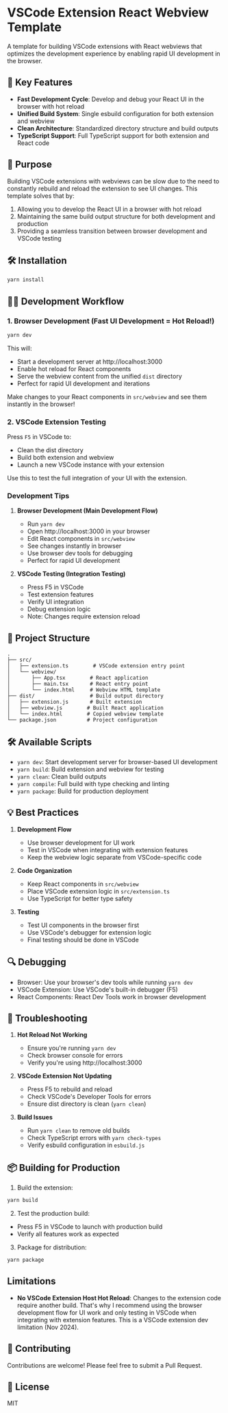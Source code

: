 # VSCode Extension React Webview Template

A template for building VSCode extensions with React webviews that optimizes the development experience by enabling rapid UI development in the browser.

## 🚀 Key Features

- **Fast Development Cycle**: Develop and debug your React UI in the browser with hot reload
- **Unified Build System**: Single esbuild configuration for both extension and webview
- **Clean Architecture**: Standardized directory structure and build outputs
- **TypeScript Support**: Full TypeScript support for both extension and React code

## 🎯 Purpose

Building VSCode extensions with webviews can be slow due to the need to constantly rebuild and reload the extension to see UI changes. This template solves that by:

1. Allowing you to develop the React UI in a browser with hot reload
2. Maintaining the same build output structure for both development and production
3. Providing a seamless transition between browser development and VSCode testing

## 🛠 Installation

```bash
yarn install
```

## 🏃‍♂️ Development Workflow

### 1. Browser Development (Fast UI Development = Hot Reload!)

```bash
yarn dev
```

This will:

- Start a development server at http://localhost:3000
- Enable hot reload for React components
- Serve the webview content from the unified `dist` directory
- Perfect for rapid UI development and iterations

Make changes to your React components in `src/webview` and see them instantly in the browser!

### 2. VSCode Extension Testing

Press `F5` in VSCode to:

- Clean the dist directory
- Build both extension and webview
- Launch a new VSCode instance with your extension

Use this to test the full integration of your UI with the extension.

### Development Tips

1. **Browser Development (Main Development Flow)**

   - Run `yarn dev`
   - Open http://localhost:3000 in your browser
   - Edit React components in `src/webview`
   - See changes instantly in browser
   - Use browser dev tools for debugging
   - Perfect for rapid UI development

2. **VSCode Testing (Integration Testing)**
   - Press F5 in VSCode
   - Test extension features
   - Verify UI integration
   - Debug extension logic
   - Note: Changes require extension reload

## 📁 Project Structure

```
.
├── src/
│   ├── extension.ts        # VSCode extension entry point
│   └── webview/
│       ├── App.tsx        # React application
│       ├── main.tsx       # React entry point
│       └── index.html     # Webview HTML template
├── dist/                  # Build output directory
│   ├── extension.js       # Built extension
│   ├── webview.js        # Built React application
│   └── index.html        # Copied webview template
└── package.json          # Project configuration
```

## 🛠 Available Scripts

- `yarn dev`: Start development server for browser-based UI development
- `yarn build`: Build extension and webview for testing
- `yarn clean`: Clean build outputs
- `yarn compile`: Full build with type checking and linting
- `yarn package`: Build for production deployment

## 💡 Best Practices

1. **Development Flow**

   - Use browser development for UI work
   - Test in VSCode when integrating with extension features
   - Keep the webview logic separate from VSCode-specific code

2. **Code Organization**

   - Keep React components in `src/webview`
   - Place VSCode extension logic in `src/extension.ts`
   - Use TypeScript for better type safety

3. **Testing**
   - Test UI components in the browser first
   - Use VSCode's debugger for extension logic
   - Final testing should be done in VSCode

## 🔍 Debugging

- Browser: Use your browser's dev tools while running `yarn dev`
- VSCode Extension: Use VSCode's built-in debugger (F5)
- React Components: React Dev Tools work in browser development

## 🚧 Troubleshooting

1. **Hot Reload Not Working**

   - Ensure you're running `yarn dev`
   - Check browser console for errors
   - Verify you're using http://localhost:3000

2. **VSCode Extension Not Updating**

   - Press F5 to rebuild and reload
   - Check VSCode's Developer Tools for errors
   - Ensure dist directory is clean (`yarn clean`)

3. **Build Issues**
   - Run `yarn clean` to remove old builds
   - Check TypeScript errors with `yarn check-types`
   - Verify esbuild configuration in `esbuild.js`

## 📦 Building for Production

1. Build the extension:

```bash
yarn build
```

2. Test the production build:

- Press F5 in VSCode to launch with production build
- Verify all features work as expected

3. Package for distribution:

```bash
yarn package
```

## Limitations

- **No VSCode Extension Host Hot Reload**: Changes to the extension code require another build. That's why I recommend using the browser development flow for UI work and only testing in VSCode when integrating with extension features. This is a VSCode extension dev limitation (Nov 2024).

## 🤝 Contributing

Contributions are welcome! Please feel free to submit a Pull Request.

## 📄 License

MIT
